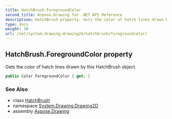 ```yaml
---
title: HatchBrush.ForegroundColor
second_title: Aspose.Drawing for .NET API Reference
description: HatchBrush property. Gets the color of hatch lines drawn by this HatchBrush object
type: docs
weight: 30
url: /net/system.drawing.drawing2d/hatchbrush/foregroundcolor/
---
```

## HatchBrush.ForegroundColor property

Gets the color of hatch lines drawn by this HatchBrush object.

```csharp
public Color ForegroundColor { get; }
```

### See Also

* class [HatchBrush](../)
* namespace [System.Drawing.Drawing2D](../../hatchbrush/)
* assembly [Aspose.Drawing](../../../)


